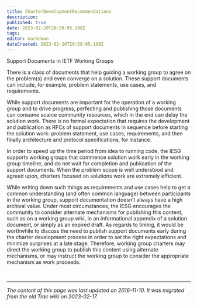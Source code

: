 ```yaml
---
title: CharterDevelopmentRecommendations
description: 
published: true
date: 2023-02-20T20:58:05.198Z
tags: 
editor: markdown
dateCreated: 2023-02-20T20:58:05.198Z
---
```


 Support Documents in IETF Working Groups

There is a class of documents that help guiding a working group to agree on the problem(s) and even converge on a solution. These support documents can include, for example, problem statements, use cases, and requirements.

While support documents are important for the operation of a working group and to drive progress, perfecting and publishing those documents can consume scarce community resources, which in the end can delay the solution work. There is no formal expectation that requires the development and publication as RFCs of support documents in sequence before starting the solution work: problem statement, use cases, requirements, and then finally architecture and protocol specifications, for instance.

In order to speed up the time period from idea to running code, the IESG supports working groups that commence solution work early in the working group timeline, and do not wait for completion and publication of the support documents. When the problem scope is well understood and agreed upon, charters focused on solutions work are extremely efficient.

While writing down such things as requirements and use cases help to get a common understanding (and often common language) between participants in the working group, support documentation doesn’t always have a high archival value. Under most circumstances, the IESG encourages the community to consider alternate mechanisms for publishing this content, such as on a working group wiki, in an informational appendix of a solution document, or simply as an expired draft. As regards to timing, it would be worthwhile to discuss the need to publish support documents early during the charter development process in order to set the right expectations and minimize surprises at a late stage. Therefore, working group charters may direct the working group to publish this content using alternate mechanisms, or may instruct the working group to consider the appropriate mechanism as work proceeds.

&nbsp;
&nbsp;
&nbsp;

---

*The content of this page was last updated on 2016-11-10. It was migrated from the old Trac wiki on 2023-02-17.*